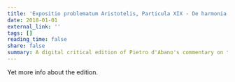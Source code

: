 ```yaml
---
title: 'Expositio problematum Aristotelis, Particula XIX - De harmonia'
date: 2018-01-01
external_link: ''
tags: []
reading_time: false
share: false
summary: A digital critical edition of Pietro d'Abano's commentary on the pseudo-Aristotelian _Problemata_.
---
```


Yet more info about the edition.

<!--more-->
